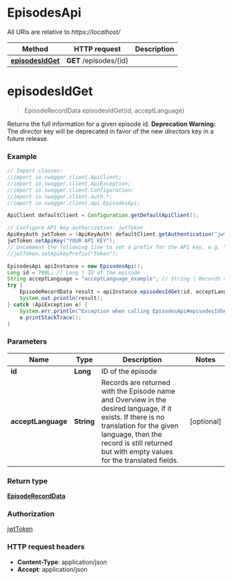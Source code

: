 # EpisodesApi

All URIs are relative to *https://localhost/*

Method | HTTP request | Description
------------- | ------------- | -------------
[**episodesIdGet**](EpisodesApi.md#episodesIdGet) | **GET** /episodes/{id} | 


<a name="episodesIdGet"></a>
# **episodesIdGet**
> EpisodeRecordData episodesIdGet(id, acceptLanguage)



Returns the full information for a given episode id. __Deprecation Warning:__ The _director_ key will be deprecated in favor of the new _directors_ key in a future release.

### Example
```java
// Import classes:
//import io.swagger.client.ApiClient;
//import io.swagger.client.ApiException;
//import io.swagger.client.Configuration;
//import io.swagger.client.auth.*;
//import io.swagger.client.api.EpisodesApi;

ApiClient defaultClient = Configuration.getDefaultApiClient();

// Configure API key authorization: jwtToken
ApiKeyAuth jwtToken = (ApiKeyAuth) defaultClient.getAuthentication("jwtToken");
jwtToken.setApiKey("YOUR API KEY");
// Uncomment the following line to set a prefix for the API key, e.g. "Token" (defaults to null)
//jwtToken.setApiKeyPrefix("Token");

EpisodesApi apiInstance = new EpisodesApi();
Long id = 789L; // Long | ID of the episode
String acceptLanguage = "acceptLanguage_example"; // String | Records are returned with the Episode name and Overview in the desired language, if it exists. If there is no translation for the given language, then the record is still returned but with empty values for the translated fields.
try {
    EpisodeRecordData result = apiInstance.episodesIdGet(id, acceptLanguage);
    System.out.println(result);
} catch (ApiException e) {
    System.err.println("Exception when calling EpisodesApi#episodesIdGet");
    e.printStackTrace();
}
```

### Parameters

Name | Type | Description  | Notes
------------- | ------------- | ------------- | -------------
 **id** | **Long**| ID of the episode |
 **acceptLanguage** | **String**| Records are returned with the Episode name and Overview in the desired language, if it exists. If there is no translation for the given language, then the record is still returned but with empty values for the translated fields. | [optional]

### Return type

[**EpisodeRecordData**](EpisodeRecordData.md)

### Authorization

[jwtToken](../README.md#jwtToken)

### HTTP request headers

 - **Content-Type**: application/json
 - **Accept**: application/json

